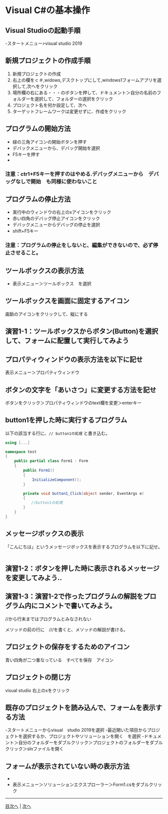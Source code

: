 # Visual C#の基本操作
## Visual Studioの起動手順
-スタートメニュー>visual studio 2019


## 新規プロジェクトの作成手順
1. 新規プロジェクトの作成 
2. 右上の欄をｃ＃,widows,デスクトップにして,windows1フォームアプリを選択して,次へをクリック	 
3. 場所欄の右にある・・・のボタンを押して、ドキュメント＞自分の名前のフォルダーを選択して、フォルダーの選択をクリック	 
4. プロジェクト名を何か設定して、次へ	 
5.  ターゲットフレームワークは変更せずに、作成をクリック	 
## プログラムの開始方法
- 緑の三角アイコンの開始ボタンを押す
- デバックメニューから、デバッグ開始を選択
- F5キーを押す
- 

### 注意：ctr1+F5キーを押すのはやめる.デバッグメニューから　デバッグなしで開始　も同様に使わないこと

## プログラムの停止方法
- 実行中のウィンドウの右上のxアイコンをクリック
- 赤い四角のデバッグ停止アイコンをクリック
- デバックメニューからデバッグの停止を選択
- shift+F5キー

### 注意：プログラムの停止をしないと、編集ができないので、必ず停止させること。

## ツールボックスの表示方法
- 表示メニュー＞ツールボックス　を選択


## ツールボックスを画面に固定するアイコン
画鋲のアイコンをクリックして、縦にする


## 演習1-1：ツールボックスからボタン(Button)を選択して、フォームに配置して実行してみよう



## プロパティウィンドウの表示方法を以下に記せ
表示メニュー＞プロパティウィンドウ


## ボタンの文字を「あいさつ」に変更する方法を記せ
ボタンをクリック＞プロパティウィンドウのtext欄を変更＞enterキー


## button1を押した時に実行するプログラム
以下の該当する行に、`// button1の処理` と書き込む。

```cs
using [...]

namespace test
{
    public partial class Form1 : Form
    {
        public Form1()
        {
            InitializeComponent();
        }

        private void button1_Click(object sender, EventArgs e)
        {
　　　　　　　//button1の処理
        }
    }
}
```

## メッセージボックスの表示
「こんにちは」というメッセージボックスを表示するプログラムを以下に記せ。

```cs

```

## 演習1-2：ボタンを押した時に表示されるメッセージを変更してみよう..


## 演習1-3：演習1-2で作ったプログラムの解説をプログラム内にコメントで書いてみよう。

//から行末まではプログラムとみなされない

メソッドの前の行に　///を書くと、メソッドの解説が書ける。
## プロジェクトの保存をするためのアイコン
青い四角が二つ重なっている　すべてを保存　アイコン


## プロジェクトの閉じ方
visual studio 右上のxをクリック


## 既存のプロジェクトを読み込んで、フォームを表示する方法
-スタートメニューからvisual　studio 2019を選択
-最近開いた項目からプロジェクトを選択するか、プロジェクトやソリューションを開く　を選択
-ドキュメント＞自分のフォルダーをダブルクリック＞プロジェクトのフォルダーをダブルクリック＞slnファイルを開く

## フォームが表示されていない時の表示方法
- 
- 表示メニュー＞ソリューションエクスプローラー＞Form1.csをダブルクリック

---
[目次へ](README.md#%E7%9B%AE%E6%AC%A1) | [次へ](README.md#%E3%83%97%E3%83%AD%E3%82%B0%E3%83%A9%E3%83%9F%E3%83%B3%E3%82%B0%E3%81%AE%E8%82%9D)
